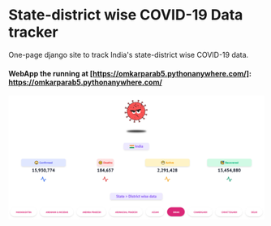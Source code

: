 # State-district wise COVID-19 Data tracker
One-page django site to track India's state-district wise COVID-19 data.

#### WebApp the running at [https://omkarparab5.pythonanywhere.com/]: https://omkarparab5.pythonanywhere.com/

![alt text](https://github.com/ImOmkar/django_covid_india/blob/new/screenshot.png)

